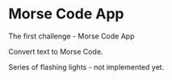 # Morse Code App

The first challenge - Morse Code App

Convert text to Morse Code.

Series of flashing lights - not implemented yet.